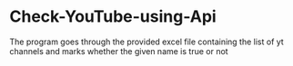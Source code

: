 # Check-YouTube-using-Api
The program goes through the provided excel file containing the list of yt channels and marks whether the given name is true or not 
